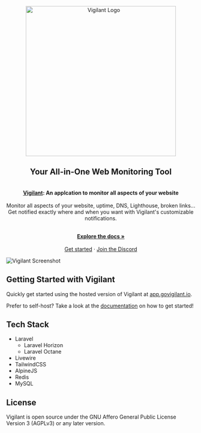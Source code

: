 <p align="center">
  <a href="https://govigilant.io/" target="_blank">
    <picture>
      <source media="(prefers-color-scheme: dark)" srcset="https://govigilant.io/img/githubheader-dark.svg">
      <img alt="Vigilant Logo" src="https://govigilant.io/img/githubheader-light.svg" width="400px"/>
    </picture>
  </a>
</p>

<div align="center">
  <strong>
  <h2>Your All-in-One Web Monitoring Tool</h2><br />
  <a href="https://govigilant.io">Vigilant</a>: An applcation to monitor all aspects of your website<br /><br />
  </strong>
  Monitor all aspects of your website, uptime, DNS, Lighthouse, broken links...<br/>
  Get notified exactly where and when you want with Vigilant's customizable notifications.
</div>

<p align="center">
  <br />
  <a href="https://govigilant.io/documentation/welcome" rel="dofollow"><strong>Explore the docs »</strong></a>
  <br />

  <br/>
    <a href="https://app.govigilant.io">Get started</a>
    ·
    <a href="https://discord.gg/MG3aV8uFt5">Join the Discord</a>
</p>

![Vigilant Screenshot](https://govigilant.io/screenshot.png)


## Getting Started with Vigilant

Quickly get started using the hosted version of Vigilant at [app.govigilant.io](https://app.govigilant.io).

Prefer to self-host? 
Take a look at the [documentation](https://govigilant.io/documentation/welcome) on how to get started!

## Tech Stack

- Laravel
    - Laravel Horizon
    - Laravel Octane
- Livewire
- TailwindCSS
- AlpineJS
- Redis
- MySQL

## License 

Vigilant is open source under the GNU Affero General Public License Version 3 (AGPLv3) or any later version.
